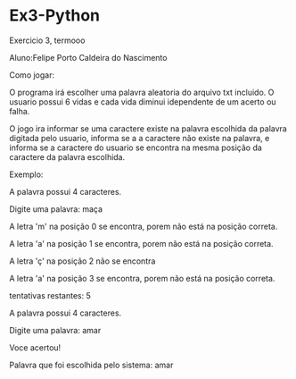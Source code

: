 # Ex3-Python
Exercicio 3, termooo

Aluno:Felipe Porto Caldeira do Nascimento

Como jogar:

O programa irá escolher uma palavra aleatoria do arquivo txt incluido. O usuario possui 6 vidas e cada vida diminui idependente de um acerto ou falha.

O jogo ira informar se uma caractere existe na palavra escolhida da palavra digitada pelo usuario,
informa se a a caractere não existe na palavra, e informa se a caractere do usuario se encontra na mesma posição da caractere da palavra escolhida.

Exemplo:

A palavra possui 4 caracteres.

Digite uma palavra: maça

A letra 'm' na posição 0 se encontra, porem não está na posição correta.

A letra 'a' na posição 1 se encontra, porem não está na posição correta.

A letra 'ç' na posição 2 não se encontra

A letra 'a' na posição 3 se encontra, porem não está na posição correta.

tentativas restantes: 5

A palavra possui 4 caracteres.

Digite uma palavra: amar

Voce acertou!

Palavra que foi escolhida pelo sistema: amar

